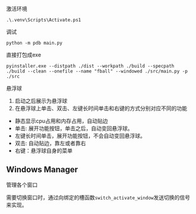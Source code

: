激活环境
```
.\.venv\Scripts\Activate.ps1
```

调试
```
python -m pdb main.py
```

直接打包成exe
```
pyinstaller.exe --distpath ./dist --workpath ./build --specpath ./build --clean --onefile --name "fball" --windowed ./src/main.py -p ./src
```


悬浮球

 1. 启动之后展示为悬浮球
 2. 在悬浮球上单击、双击、左键长时间单击和右键的方式分别对应不同的功能
  - 静态显示cpu占用和内存占用，自动贴边
  - 单击: 展开功能按钮，单击之后，自动变回悬浮球。
  - 左键长时间单击，展开功能按钮，不会自动变回悬浮球。
  - 双击: 自动贴边，靠左或者靠右
  - 右键：悬浮球自身的菜单


## Windows Manager
管理各个窗口

需要切换窗口时，通过向绑定的槽函数`switch_activate_window`发送切换的信号来实现。

